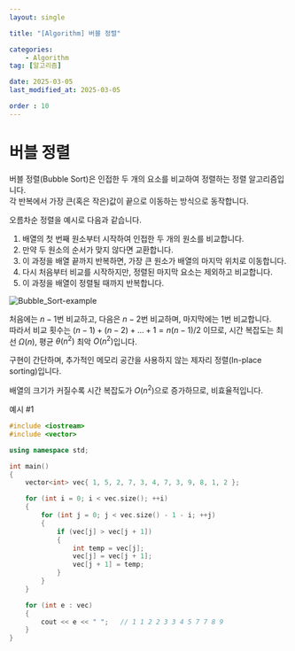 ```yaml
---
layout: single

title: "[Algorithm] 버블 정렬"

categories:
    - Algorithm
tag: [알고리즘]

date: 2025-03-05
last_modified_at: 2025-03-05

order : 10
---
```


# 버블 정렬

버블 정렬(Bubble Sort)은 인접한 두 개의 요소를 비교하여 정렬하는 정렬 알고리즘입니다.  
각 반복에서 가장 큰(혹은 작은)값이 끝으로 이동하는 방식으로 동작합니다.

오름차순 정렬을 예시로 다음과 같습니다.  
1. 배열의 첫 번째 원소부터 시작하여 인접한 두 개의 원소를 비교합니다.
2. 만약 두 원소의 순서가 맞지 않다면 교환합니다.
3. 이 과정을 배열 끝까지 반복하면, 가장 큰 원소가 배열의 마지막 위치로 이동합니다.
4. 다시 처음부터 비교를 시작하지만, 정렬된 마지막 요소는 제외하고 비교합니다.
5. 이 과정을 배열이 정렬될 때까지 반복합니다.

![Bubble_Sort-example]({{site.url}}/images/Algorithm/2025-03-05-Algorithm-Bubble_Sort/Bubble_Sort-example.gif)

처음에는 $n - 1$번 비교하고, 다음은 $n - 2$번 비교하며, 마지막에는 1번 비교합니다.  
따라서 비교 횟수는 $(n - 1) + (n - 2) + ... + 1 = n(n-1)/2$ 이므로, 시간 복잡도는 최선 $\Omega(n)$, 평균 $\theta(n^2)$ 최악 $O(n^2)$입니다.

구현이 간단하며, 추가적인 메모리 공간을 사용하지 않는 제자리 정렬(In-place sorting)입니다.

배열의 크기가 커질수록 시간 복잡도가 $O(n^2)$으로 증가하므로, 비효율적입니다.

예시 #1

```cpp
#include <iostream>
#include <vector>

using namespace std;

int main()
{
    vector<int> vec{ 1, 5, 2, 7, 3, 4, 7, 3, 9, 8, 1, 2 };

    for (int i = 0; i < vec.size(); ++i)
    {
        for (int j = 0; j < vec.size() - 1 - i; ++j)
        {
            if (vec[j] > vec[j + 1])
            {
                int temp = vec[j];
                vec[j] = vec[j + 1];
                vec[j + 1] = temp;
            }
        }
    }

    for (int e : vec)
    {
        cout << e << " ";   // 1 1 2 2 3 3 4 5 7 7 8 9
    }
}
```